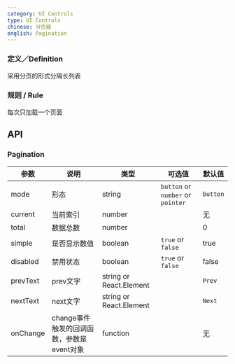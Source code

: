 ```yaml
---
category: UI Controls
type: UI Controls
chinese: 分页器
english: Pagination
---
```



### 定义／Definition
采用分页的形式分隔长列表

### 规则 / Rule
每次只加载一个页面


## API

### Pagination
| 参数      | 说明                                     | 类型       |  可选值 |默认值 |
|-----------|------------------------------------------|------------|-------|--------|
|  mode  | 形态 | string | `button` or `number` or `pointer` | `button`  |
|  current  | 当前索引 | number |   |  无  |
|  total  | 数据总数 | number |   |  0  |
|  simple  | 是否显示数值 | boolean | `true` or `false` | true  |
|  disabled  | 禁用状态 | boolean | `true` or `false` | false  |
|  prevText  | prev文字 | string or React.Element | | `Prev`  |
|  nextText  | next文字 | string or React.Element |  | `Next`  |
|  onChange | change事件触发的回调函数，参数是event对象 | function | | 无 |